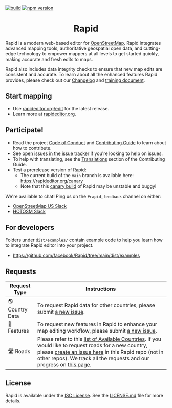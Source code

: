 [![build](https://github.com/facebook/Rapid/actions/workflows/build.yml/badge.svg?branch=main)](https://github.com/facebook/Rapid/actions/workflows/build.yml)
[![npm version](https://badge.fury.io/js/%40rapideditor%2Frapid.svg)](https://badge.fury.io/js/%40rapideditor%2Frapid)


<h1 align="center">Rapid</h1>

Rapid is a modern web-based editor for [OpenStreetMap](https://www.openstreetmap.org/). Rapid integrates advanced mapping tools, authoritative geospatial open data, and cutting-edge technology to empower mappers at all levels to get started quickly, making accurate and fresh edits to maps.

Rapid also includes data integrity checks to ensure that new map edits are consistent and accurate. To learn about all the enhanced features Rapid provides, please check out our [Changelog](CHANGELOG.md) and [training document](https://github.com/facebookmicrosites/Open-Mapping-At-Facebook/wiki#editing-in-rapid).


## Start mapping

* Use [rapideditor.org/edit](https://rapideditor.org/edit) for the latest release.
* Learn more at [rapideditor.org](https://rapideditor.org).


## Participate!

* Read the project [Code of Conduct](CODE_OF_CONDUCT.md) and [Contributing Guide](CONTRIBUTING.md) to learn about how to contribute.
* See [open issues in the issue tracker](https://github.com/facebook/Rapid/issues?state=open) if you're looking to help on issues.
* To help with translating, see the [Translations](CONTRIBUTING.md#Translations) section of the Contributing Guide.
* Test a prerelease version of Rapid:
  * The current build of the `main` branch is available here: https://rapideditor.org/canary
  * Note that this [canary build](https://www.pcmag.com/encyclopedia/term/canary-build) of Rapid may be unstable and buggy!

We're available to chat!  Ping us on the `#rapid_feedback` channel on either:
* [OpenStreetMap US Slack](https://slack.openstreetmap.us/)
* [HOTOSM Slack](https://slack.hotosm.org/)


## For developers

Folders under `dist/examples/` contain example code to help you learn how to integrate Rapid editor into your project.
* https://github.com/facebook/Rapid/tree/main/dist/examples


## Requests

| **Request Type**  | **Instructions** |
| ------------- | ------------- |
| :earth_americas: Country Data  | To request Rapid data for other countries, please submit [a new issue](https://github.com/facebook/Rapid/issues/new). |
| :star2: Features  | To request new features in Rapid to enhance your map editing workflow, please submit [a new issue](https://github.com/facebook/Rapid/issues/new). |
| :motorway: Roads  | Please refer to this [list of Available Countries](https://github.com/facebookmicrosites/Open-Mapping-At-Facebook/wiki/Available-Countries). If you would like to request roads for a new country, please [create an issue here](https://github.com/facebook/Rapid/issues) in this Rapid repo (not in other repos). We track all the requests and our progress on [this page](COUNTRY_REQUESTS.md). |


## License

Rapid is available under the [ISC License](https://opensource.org/licenses/ISC).
See the [LICENSE.md](LICENSE.md) file for more details.
